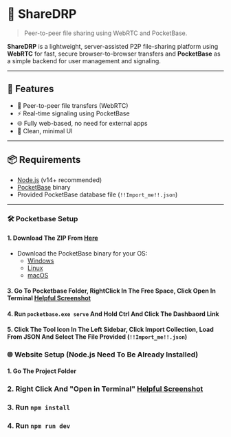 # 🎉 ShareDRP

> Peer-to-peer file sharing using WebRTC and PocketBase.

**ShareDRP** is a lightweight, server-assisted P2P file-sharing platform using **WebRTC** for fast, secure browser-to-browser transfers and **PocketBase** as a simple backend for user management and signaling.

---

## 🚀 Features

- 🔁 Peer-to-peer file transfers (WebRTC)
- ⚡ Real-time signaling using PocketBase
- 🌐 Fully web-based, no need for external apps
- 🎨 Clean, minimal UI

---

## 📦 Requirements

- [Node.js](https://nodejs.org/) (v14+ recommended)
- [PocketBase](https://pocketbase.io/) binary
- Provided PocketBase database file (`!!Import_me!!.json`)

---

### 🛠️ Pocketbase Setup

#### 1. Download The ZIP From [Here](https://github.com/DrPanayioths/ShareDRP/releases)

- Download the PocketBase binary for your OS:
  - [Windows](https://github.com/pocketbase/pocketbase/releases/download/v0.28.3/pocketbase_0.28.3_windows_amd64.zip)
  - [Linux](https://github.com/pocketbase/pocketbase/releases/download/v0.28.3/pocketbase_0.28.3_linux_amd64.zip)
  - [macOS](https://github.com/pocketbase/pocketbase/releases/download/v0.28.3/pocketbase_0.28.3_darwin_amd64.zip)

#### 3. Go To Pocketbase Folder, RightClick In The Free Space, Click Open In Terminal [Helpful Screenshot](https://imgur.com/2ZCsRYB)

#### 4. Run  `pocketbase.exe serve` And Hold Ctrl And Click The Dashbaord Link

#### 5. Click The Tool Icon In The Left Sidebar, Click Import Collection, Load From JSON And Select The File Provided (`!!Import_me!!.json`)

### 🌐  Website Setup (Node.js Need To Be Already Installed)

#### 1. Go The Project Folder 

### 2. Right Click And **"Open in Terminal"**   [Helpful Screenshot](https://imgur.com/WPn5Nnx) 

### 3. Run `npm install`

### 4. Run `npm run dev`
